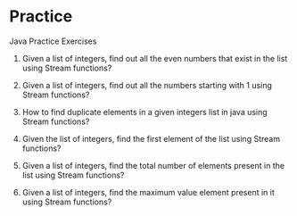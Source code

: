 # Practice

Java Practice Exercises

1. Given a list of integers, find out all the even numbers that exist in the list using Stream functions?

2. Given a list of integers, find out all the numbers starting with 1 using Stream functions?

3. How to find duplicate elements in a given integers list in java using Stream functions?

4. Given the list of integers, find the first element of the list using Stream functions?

5. Given a list of integers, find the total number of elements present in the list using Stream functions?

6. Given a list of integers, find the maximum value element present in it using Stream functions?
